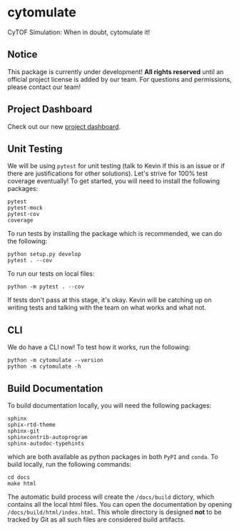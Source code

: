 # cytomulate
CyTOF Simulation: When in doubt, cytomulate it!

## Notice

This package is currently under development! **All rights reserved** until an official project license is added by our team. For questions and permissions, please contact our team!

## Project Dashboard

Check out our new [project dashboard](https://github.com/kevin931/cytomulate/projects/1). 

## Unit Testing

We will be using ``pytest`` for unit testing (talk to Kevin if this is an issue or if there are justifications for other solutions). Let's strive for 100% test coverage eventually! To get started, you will need to install the following packages:

```
pytest
pytest-mock
pytest-cov
coverage
```

To run tests by installing the package which is recommended, we can do the following:

```shell
python setup.py develop 
pytest . --cov
```

To run our tests on local files:

```shell
python -m pytest . --cov
```

If tests don't pass at this stage, it's okay. Kevin will be catching up on writing tests and talking with the team on what works and what not.

## CLI

We do have a CLI now! To test how it works, run the following: 

```shell
python -m cytomulate --version
python -m cytomulate -h
```

## Build Documentation

To build documentation locally, you will need the following packages:

```
sphinx
sphix-rtd-theme
sphinx-git
sphinxcontrib-autoprogram
sphinx-autodoc-typehints
```
which are both available as python packages in both ``PyPI`` and ``conda``. To build locally, run the following commands:

```shell
cd docs
make html
```

The automatic build process will create the ``/docs/build`` dictory, which contains all the local html files. You can open the documentation by opening ``/docs/build/html/index.html``. This whole directory is designed **not** to be tracked by Git as all such files are considered build artifacts.